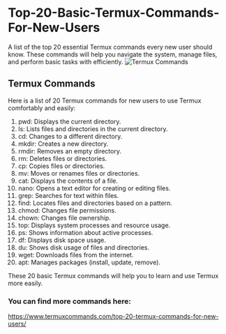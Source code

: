 # Top-20-Basic-Termux-Commands-For-New-Users
A list of the top 20 essential Termux commands every new user should know. These commands will help you navigate the system, manage files, and perform basic tasks with efficiently.
![Termux Commands](https://github.com/user-attachments/assets/e32cd3fc-e40a-4758-9294-6ec9acfdae56)

## Termux Commands
Here is a list of 20 Termux commands for new users to use Termux comfortably and easily:

1. pwd: Displays the current directory.
2. ls: Lists files and directories in the current directory.
3. cd: Changes to a different directory.
4. mkdir: Creates a new directory.
5. rmdir: Removes an empty directory.
6. rm: Deletes files or directories.
7. cp: Copies files or directories.
8. mv: Moves or renames files or directories.
9. cat: Displays the contents of a file.
10. nano: Opens a text editor for creating or editing files.
11. grep: Searches for text within files.
12. find: Locates files and directories based on a pattern.
13. chmod: Changes file permissions.
14. chown: Changes file ownership.
15. top: Displays system processes and resource usage.
16. ps: Shows information about active processes.
17. df: Displays disk space usage.
18. du: Shows disk usage of files and directories.
19. wget: Downloads files from the internet.
20. apt: Manages packages (install, update, remove).

These 20 basic Termux commands will help you to learn and use Termux more easily. 
### You can find more commands here:
https://www.termuxcommands.com/top-20-termux-commands-for-new-users/

